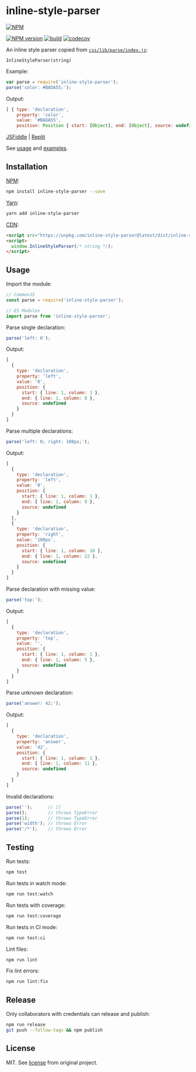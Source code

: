 # inline-style-parser

[![NPM](https://nodei.co/npm/inline-style-parser.png)](https://nodei.co/npm/inline-style-parser/)

[![NPM version](https://img.shields.io/npm/v/inline-style-parser.svg)](https://www.npmjs.com/package/inline-style-parser)
[![build](https://github.com/remarkablemark/inline-style-parser/actions/workflows/build.yml/badge.svg)](https://github.com/remarkablemark/inline-style-parser/actions/workflows/build.yml)
[![codecov](https://codecov.io/gh/remarkablemark/inline-style-parser/branch/master/graph/badge.svg?token=B8EEK5709W)](https://codecov.io/gh/remarkablemark/inline-style-parser)

An inline style parser copied from [`css/lib/parse/index.js`](https://github.com/reworkcss/css/blob/v2.2.4/lib/parse/index.js):

```
InlineStyleParser(string)
```

Example:

```js
var parse = require('inline-style-parser');
parse('color: #BADA55;');
```

Output:

```js
[ { type: 'declaration',
    property: 'color',
    value: '#BADA55',
    position: Position { start: [Object], end: [Object], source: undefined } } ]
```

[JSFiddle](https://jsfiddle.net/remarkablemark/hcxbpwq8/) | [Replit](https://replit.com/@remarkablemark/inline-style-parser)

See [usage](#usage) and [examples](https://github.com/remarkablemark/inline-style-parser/tree/master/examples).

## Installation

[NPM](https://www.npmjs.com/package/inline-style-parser):

```sh
npm install inline-style-parser --save
```

[Yarn](https://yarnpkg.com/package/inline-style-parser):

```sh
yarn add inline-style-parser
```

[CDN](https://unpkg.com/inline-style-parser/):

```html
<script src="https://unpkg.com/inline-style-parser@latest/dist/inline-style-parser.min.js"></script>
<script>
  window.InlineStyleParser(/* string */);
</script>
```

## Usage

Import the module:

```js
// CommonJS
const parse = require('inline-style-parser');

// ES Modules
import parse from 'inline-style-parser';
```

Parse single declaration:

```js
parse('left: 0');
```

Output:

```js
[
  {
    type: 'declaration',
    property: 'left',
    value: '0',
    position: {
      start: { line: 1, column: 1 },
      end: { line: 1, column: 8 },
      source: undefined
    }
  }
]
```

Parse multiple declarations:

```js
parse('left: 0; right: 100px;');
```

Output:

```js
[
  {
    type: 'declaration',
    property: 'left',
    value: '0',
    position: {
      start: { line: 1, column: 1 },
      end: { line: 1, column: 8 },
      source: undefined
    }
  },
  {
    type: 'declaration',
    property: 'right',
    value: '100px',
    position: {
      start: { line: 1, column: 10 },
      end: { line: 1, column: 22 },
      source: undefined
    }
  }
]
```

Parse declaration with missing value:

```js
parse('top:');
```

Output:

```js
[
  {
    type: 'declaration',
    property: 'top',
    value: '',
    position: {
      start: { line: 1, column: 1 },
      end: { line: 1, column: 5 },
      source: undefined
    }
  }
]
```

Parse unknown declaration:

```js
parse('answer: 42;');
```

Output:

```js
[
  {
    type: 'declaration',
    property: 'answer',
    value: '42',
    position: {
      start: { line: 1, column: 1 },
      end: { line: 1, column: 11 },
      source: undefined
    }
  }
]
```

Invalid declarations:

```js
parse('');      // []
parse();        // throws TypeError
parse(1);       // throws TypeError
parse('width'); // throws Error
parse('/*');    // throws Error
```

## Testing

Run tests:

```sh
npm test
```

Run tests in watch mode:

```sh
npm run test:watch
```

Run tests with coverage:

```sh
npm run test:coverage
```

Run tests in CI mode:

```sh
npm run test:ci
```

Lint files:

```sh
npm run lint
```

Fix lint errors:

```sh
npm run lint:fix
```

## Release

Only collaborators with credentials can release and publish:

```sh
npm run release
git push --follow-tags && npm publish
```

## License

MIT. See [license](https://github.com/reworkcss/css/blob/v2.2.4/LICENSE) from original project.
